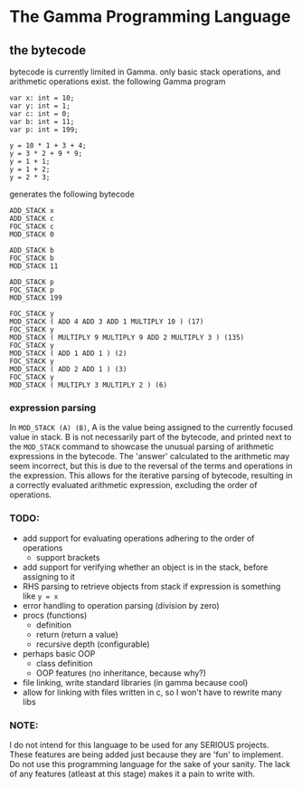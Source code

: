 # The Gamma Programming Language
## the bytecode
bytecode is currently limited in Gamma. only basic stack operations, and arithmetic operations exist.
the following Gamma program
```
var x: int = 10;
var y: int = 1;
var c: int = 0;
var b: int = 11;
var p: int = 199;

y = 10 * 1 + 3 + 4;
y = 3 * 2 + 9 * 9;
y = 1 + 1;
y = 1 + 2;
y = 2 * 3;
```
generates the following bytecode
```
ADD_STACK x
ADD_STACK c
FOC_STACK c
MOD_STACK 0

ADD_STACK b
FOC_STACK b
MOD_STACK 11

ADD_STACK p
FOC_STACK p
MOD_STACK 199

FOC_STACK y
MOD_STACK ( ADD 4 ADD 3 ADD 1 MULTIPLY 10 ) (17)
FOC_STACK y
MOD_STACK ( MULTIPLY 9 MULTIPLY 9 ADD 2 MULTIPLY 3 ) (135)
FOC_STACK y
MOD_STACK ( ADD 1 ADD 1 ) (2)
FOC_STACK y
MOD_STACK ( ADD 2 ADD 1 ) (3)
FOC_STACK y
MOD_STACK ( MULTIPLY 3 MULTIPLY 2 ) (6)
```
### expression parsing
In ```MOD_STACK (A) (B)```, A is the value being assigned to the currently focused value in stack. B is not necessarily part of the bytecode, and printed next to the
```MOD_STACK``` command to showcase the unusual parsing of arithmetic expressions in the bytecode. The 'answer' calculated to the arithmetic may seem incorrect,
but this is due to the reversal of the terms and operations in the expression. This allows for the iterative parsing of bytecode, resulting in a correctly
evaluated arithmetic expression, excluding the order of operations.<br>
### TODO:
- add support for evaluating operations adhering to the order of operations
    - support brackets
- add support for verifying whether an object is in the stack, before assigning to it
- RHS parsing to retrieve objects from stack if expression is something like ```y = x```
- error handling to operation parsing (division by zero)
- procs (functions)
    - definition
    - return (return a value)
    - recursive depth (configurable)
- perhaps basic OOP
    - class definition
    - OOP features (no inheritance, because why?)
- file linking, write standard libraries (in gamma because cool)
- allow for linking with files written in c, so I won't have to rewrite many libs
### NOTE:
I do not intend for this language to be used for any SERIOUS projects. These features are being added just because they are 'fun' to implement. Do not use this programming language for the sake of your sanity. The lack of any features (atleast at this stage) makes it a pain to write with.
